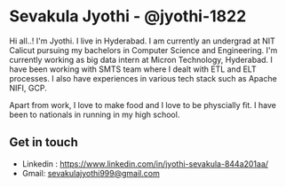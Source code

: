 # Sevakula Jyothi - @jyothi-1822

Hi all..! I'm Jyothi. I live in Hyderabad. I am currently an undergrad at NIT Calicut pursuing my bachelors in Computer Science and Engineering. I'm currently working as big data intern at Micron Technology, Hyderabad. I have been working with SMTS team where I dealt with ETL and ELT processes. I also have experiences in various tech stack such as Apache NIFI, GCP. 

Apart from work, I love to make food and I love to be physcially fit. I have been to nationals in running in my high school. 

## Get in touch 
* Linkedin : https://www.linkedin.com/in/jyothi-sevakula-844a201aa/
* Gmail: sevakulajyothi999@gmail.com

